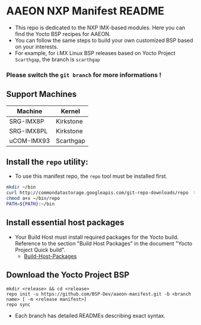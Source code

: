 # AAEON NXP Manifest README
- This repo is dedicated to the NXP IMX-based modules. Here you can find the Yocto BSP recipes for AAEON.
- You can follow the same steps to build your own customized BSP based on your interests.
- For example, for i.MX Linux BSP releases based on Yocto Project `Scarthgap`, the branch is `scarthgap`

### **Please switch the `git branch` for more informations !**

## Support Machines
|  Machine  |   Kernel  |
|-----------| --------- |
| SRG-IMX8P | Kirkstone |
| SRG-IMX8PL| Kirkstone |
|uCOM-IMX93 | Scarthgap |

## Install the `repo` utility:
- To use this manifest repo, the `repo` tool must be installed first.
```bash
mkdir ~/bin
curl http://commondatastorage.googleapis.com/git-repo-downloads/repo  > ~/bin/repo
chmod a+x ~/bin/repo
PATH=${PATH}:~/bin
```
## Install essential host packages
- Your Build Host must install required packages for the Yocto build. Reference to the section "Build Host Packages" in the document "Yocto Project Quick build".
    - [Build-Host-Packages](https://docs.yoctoproject.org/5.0.3/brief-yoctoprojectqs/index.html#build-host-packages)
## Download the Yocto Project BSP
```plaintext
mkdir <release> && cd <release>
repo init -u https://github.com/BSP-Dev/aaeon-manifest.git -b <branch name> [ -m <release manifest>]
repo sync
```
- Each branch has detailed READMEs describing exact syntax.